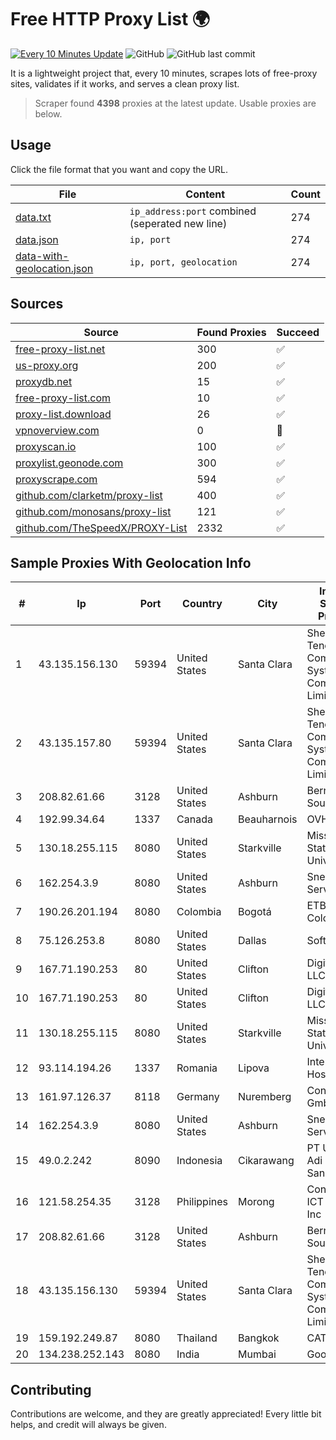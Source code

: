 
# Free HTTP Proxy List 🌍

[![Every 10 Minutes Update](https://github.com/mertguvencli/http-proxy-list/actions/workflows/main.yml/badge.svg?branch=main)](https://github.com/mertguvencli/http-proxy-list/actions/workflows/main.yml)
![GitHub](https://img.shields.io/github/license/mertguvencli/http-proxy-list)
![GitHub last commit](https://img.shields.io/github/last-commit/mertguvencli/http-proxy-list)

It is a lightweight project that, every 10 minutes, scrapes lots of free-proxy sites, validates if it works, and serves a clean proxy list.


> Scraper found **4398** proxies at the latest update. Usable proxies are below.

## Usage

Click the file format that you want and copy the URL.


|File|Content|Count|
|----|-------|-----|
|[data.txt](https://raw.githubusercontent.com/mertguvencli/http-proxy-list/main/proxy-list/data.txt)|`ip_address:port` combined (seperated new line)|274|
|[data.json](https://raw.githubusercontent.com/mertguvencli/http-proxy-list/main/proxy-list/data.json)|`ip, port`|274|
|[data-with-geolocation.json](https://raw.githubusercontent.com/mertguvencli/http-proxy-list/main/proxy-list/data-with-geolocation.json)|`ip, port, geolocation`|274|

## Sources

|Source|Found Proxies|Succeed|
|------|-------------|-------|
|[free-proxy-list.net](https://free-proxy-list.net)|300|✅|
|[us-proxy.org](https://www.us-proxy.org)|200|✅|
|[proxydb.net](http://proxydb.net)|15|✅|
|[free-proxy-list.com](https://free-proxy-list.com/?page=&port=&type%5B%5D=http&type%5B%5D=https&up_time=0&search=Search)|10|✅|
|[proxy-list.download](https://www.proxy-list.download/HTTP)|26|✅|
|[vpnoverview.com](https://vpnoverview.com/privacy/anonymous-browsing/free-proxy-servers)|0|🚫|
|[proxyscan.io](https://www.proxyscan.io)|100|✅|
|[proxylist.geonode.com](https://proxylist.geonode.com/api/proxy-list?limit=300&page=1&sort_by=lastChecked&sort_type=desc&protocols=http,https)|300|✅|
|[proxyscrape.com](https://api.proxyscrape.com/v2/?request=displayproxies&protocol=http&timeout=10000&country=all&ssl=all&anonymity=all)|594|✅|
|[github.com/clarketm/proxy-list](https://raw.githubusercontent.com/clarketm/proxy-list/master/proxy-list-raw.txt)|400|✅|
|[github.com/monosans/proxy-list](https://raw.githubusercontent.com/monosans/proxy-list/main/proxies/http.txt)|121|✅|
|[github.com/TheSpeedX/PROXY-List](https://raw.githubusercontent.com/TheSpeedX/PROXY-List/master/http.txt)|2332|✅|


## Sample Proxies With Geolocation Info

|#|Ip|Port|Country|City|Internet Service Provider|
|-|--|----|-------|----|-------------------------|
|1|43.135.156.130|59394|United States|Santa Clara|Shenzhen Tencent Computer Systems Company Limited|
|2|43.135.157.80|59394|United States|Santa Clara|Shenzhen Tencent Computer Systems Company Limited|
|3|208.82.61.66|3128|United States|Ashburn|Bernardi Sounds|
|4|192.99.34.64|1337|Canada|Beauharnois|OVH SAS|
|5|130.18.255.115|8080|United States|Starkville|Mississippi State University|
|6|162.254.3.9|8080|United States|Ashburn|Sneaker Server|
|7|190.26.201.194|8080|Colombia|Bogotá|ETB - Colombia|
|8|75.126.253.8|8080|United States|Dallas|SoftLayer|
|9|167.71.190.253|80|United States|Clifton|DigitalOcean, LLC|
|10|167.71.190.253|80|United States|Clifton|DigitalOcean, LLC|
|11|130.18.255.115|8080|United States|Starkville|Mississippi State University|
|12|93.114.194.26|1337|Romania|Lipova|Interkvm Host SRL|
|13|161.97.126.37|8118|Germany|Nuremberg|Contabo GmbH|
|14|162.254.3.9|8080|United States|Ashburn|Sneaker Server|
|15|49.0.2.242|8090|Indonesia|Cikarawang|PT Usaha Adi Sanggoro|
|16|121.58.254.35|3128|Philippines|Morong|Converge ICT Solution Inc|
|17|208.82.61.66|3128|United States|Ashburn|Bernardi Sounds|
|18|43.135.156.130|59394|United States|Santa Clara|Shenzhen Tencent Computer Systems Company Limited|
|19|159.192.249.87|8080|Thailand|Bangkok|CAT-BB|
|20|134.238.252.143|8080|India|Mumbai|Google LLC|



## Contributing

Contributions are welcome, and they are greatly appreciated! Every
little bit helps, and credit will always be given.

